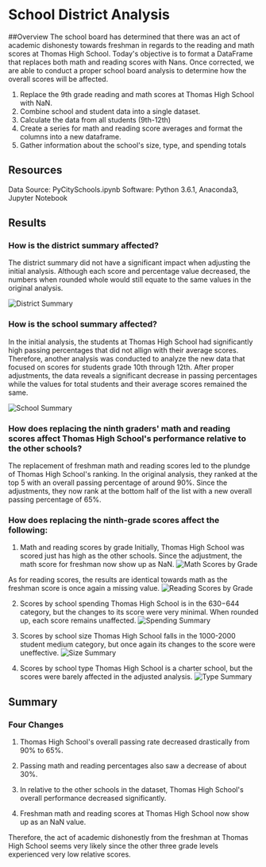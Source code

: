 # School District Analysis

##Overview
The school board has determined that there was an act of academic dishonesty towards freshman in regards to the reading and math scores at Thomas High School. Today's objective is to format a DataFrame that replaces both math and reading scores with Nans. Once corrected, we are able to conduct a proper school board analysis to determine how the overall scores will be affected.

1. Replace the 9th grade reading and math scores at Thomas High School with NaN.
2. Combine school and student data into a single dataset.
3. Calculate the data from all students (9th-12th)
4. Create a series for math and reading score averages and format the columns into a new dataframe.
5. Gather information about the school's size, type, and spending totals 


## Resources
Data Source: PyCitySchools.ipynb
Software: Python 3.6.1, Anaconda3, Jupyter Notebook  


## Results
### How is the district summary affected?
The district summary did not have a significant impact when adjusting the initial analysis. Although each score and percentage value decreased, the numbers when rounded whole would still equate to the same values in the original analysis.

![District Summary](https://user-images.githubusercontent.com/102638461/166403703-1b967769-6535-4ada-8a3d-0f9c47077886.png)


### How is the school summary affected?
In the initial analysis, the students at Thomas High School had significantly high passing percentages that did not allign with their average scores. Therefore, another analysis was conducted to analyze the new data that focused on scores for students grade 10th through 12th. After proper adjustments, the data reveals a significant decrease in passing percentages while the values for total students and their average scores remained the same.

![School Summary](https://user-images.githubusercontent.com/102638461/166404106-5caa99a9-edcd-43ba-ad13-3391d42fd83c.png)


### How does replacing the ninth graders' math and reading scores affect Thomas High School's performance relative to the other schools?
The replacement of freshman math and reading scores led to the plundge of Thomas High School's ranking. In the original analysis, they ranked at the top 5 with an overall passing percentage of around 90%. Since the adjustments, they now rank at the bottom half of the list with a new overall passing percentage of 65%.

### How does replacing the ninth-grade scores affect the following:
1. Math and reading scores by grade
Initially, Thomas High School was scored just has high as the other schools. Since the adjustment, the math score for freshman now show up as NaN.
![Math Scores by Grade](https://user-images.githubusercontent.com/102638461/166404415-c022b0e8-9613-47a8-a23e-940a3f346346.png)

As for reading scores, the results are identical towards math as the freshman score is once again a missing value.
![Reading Scores by Grade](https://user-images.githubusercontent.com/102638461/166404435-294be940-86a6-4694-9c95-da3ad14cc93b.png)

2. Scores by school spending
Thomas High School is in the $630-$644 category, but the changes to its score were very minimal. When rounded up, each score remains unaffected.
![Spending Summary](https://user-images.githubusercontent.com/102638461/166404657-961dbe63-6ac8-4bd9-8915-62c10773db49.png)

3. Scores by school size
Thomas High School falls in the 1000-2000 student medium category, but once again its changes to the score were uneffective. 
![Size Summary](https://user-images.githubusercontent.com/102638461/166404671-38f70416-f23f-4b37-85cc-0f2307d5d833.png)

4. Scores by school type
Thomas High School is a charter school, but the scores were barely affected in the adjusted analysis.
![Type Summary](https://user-images.githubusercontent.com/102638461/166404677-4086aa65-fea2-4133-8cec-1defcdd13ef3.png)

## Summary
### Four Changes
1. Thomas High School's overall passing rate decreased drastically from 90% to 65%.

2. Passing math and reading percentages also saw a decrease of about 30%.

3. In relative to the other schools in the dataset, Thomas High School's overall performance decreased significantly. 

4. Freshman math and reading scores at Thomas High School now show up as an NaN value.

Therefore, the act of academic dishonestly from the freshman at Thomas High School seems very likely since the other three grade levels experienced very low relative scores.
